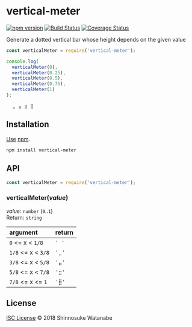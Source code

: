 # vertical-meter

[![npm version](https://img.shields.io/npm/v/vertical-meter.svg)](https://www.npmjs.com/package/vertical-meter)
[![Build Status](https://travis-ci.org/shinnn/vertical-meter.svg?branch=master)](https://travis-ci.org/shinnn/vertical-meter)
[![Coverage Status](https://img.shields.io/coveralls/shinnn/vertical-meter.svg)](https://coveralls.io/github/shinnn/vertical-meter?branch=master)

Generate a dotted vertical bar whose height depends on the given value

```javascript
const verticalMeter = require('vertical-meter');

console.log(
  verticalMeter(0),
  verticalMeter(0.25),
  verticalMeter(0.5),
  verticalMeter(0.75),
  verticalMeter(1)
);
```

```
⠀ ⣀ ⣤ ⣶ ⣿
```

## Installation

[Use](https://docs.npmjs.com/cli/install) [npm](https://docs.npmjs.com/getting-started/what-is-npm).

```
npm install vertical-meter
```

## API

```javascript
const verticalMeter = require('vertical-meter');
```

### verticalMeter(*value*)

*value*: `number` (`0`..`1`)  
Return: `string`

| argument               | return       |
|:-----------------------|:-------------|
| `0` <= x < `1/8`       | `' '`        |
| `1/8` <= x < `3/8`     | `'⣀'`        |
| `3/8` <= x < `5/8`     | `'⣤'`        |
| `5/8` <= x < `7/8`     | `'⣶'`        |
| `7/8` <= x <= `1`      | `'⣿'`        |

## License

[ISC License](./LICENSE) © 2018 Shinnosuke Watanabe
